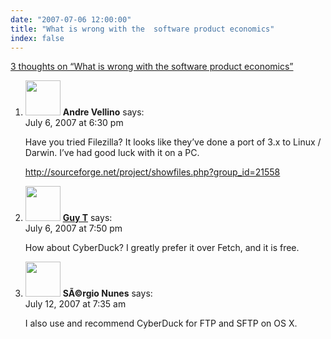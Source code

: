 ```yaml
---
date: "2007-07-06 12:00:00"
title: "What is wrong with the  software product economics"
index: false
---
```


[3 thoughts on &ldquo;What is wrong with the software product economics&rdquo;](/lemire/blog/2007/07-06-what-is-wrong-with-the-software-product-economics)

<ol class="comment-list">
<li id="comment-49386" class="comment even thread-even depth-1">
<div class="comment-author vcard">
<img alt src="https://secure.gravatar.com/avatar/8e2e3a01bf33747391457d97e0df832b?s=56&#038;d=mm&#038;r=g" srcset="https://secure.gravatar.com/avatar/8e2e3a01bf33747391457d97e0df832b?s=112&#038;d=mm&#038;r=g 2x" class="avatar avatar-56 photo" height="56" width="56" decoding="async" /> <b class="fn">Andre Vellino</b> <span class="says">says:</span> </div>
<div class="comment-metadata"><time datetime="2007-07-06T18:30:15+00:00">July 6, 2007 at 6:30 pm</time></a> </div>
<div class="comment-content">
<p>Have you tried Filezilla? It looks like they&rsquo;ve done a port of 3.x to Linux / Darwin. I&rsquo;ve had good luck with it on a PC.</p>
<p><a href="http://sourceforge.net/project/showfiles.php?group_id=21558" rel="nofollow ugc">http://sourceforge.net/project/showfiles.php?group_id=21558</a></p>
</div>
</li>
<li id="comment-49387" class="comment odd alt thread-odd thread-alt depth-1">
<div class="comment-author vcard">
<img alt src="https://secure.gravatar.com/avatar/bc88fbddf0c18989f5444d3b70ffd402?s=56&#038;d=mm&#038;r=g" srcset="https://secure.gravatar.com/avatar/bc88fbddf0c18989f5444d3b70ffd402?s=112&#038;d=mm&#038;r=g 2x" class="avatar avatar-56 photo" height="56" width="56" decoding="async" /> <b class="fn"><a href="http://www.info2.uqam.ca/~tremblay/" class="url" rel="ugc external nofollow">Guy T</a></b> <span class="says">says:</span> </div>
<div class="comment-metadata"><time datetime="2007-07-06T19:50:17+00:00">July 6, 2007 at 7:50 pm</time></a> </div>
<div class="comment-content">
<p>How about CyberDuck? I greatly prefer it over Fetch, and it is free.</p>
</div>
</li>
<li id="comment-49396" class="comment even thread-even depth-1">
<div class="comment-author vcard">
<img alt src="https://secure.gravatar.com/avatar/?s=56&#038;d=mm&#038;r=g" srcset="https://secure.gravatar.com/avatar/?s=112&#038;d=mm&#038;r=g 2x" class="avatar avatar-56 photo avatar-default" height="56" width="56" loading="lazy" decoding="async" /> <b class="fn">SÃ©rgio Nunes</b> <span class="says">says:</span> </div>
<div class="comment-metadata"><time datetime="2007-07-12T07:35:09+00:00">July 12, 2007 at 7:35 am</time></a> </div>
<div class="comment-content">
<p>I also use and recommend CyberDuck for FTP and SFTP on OS X.</p>
</div>
</li>
</ol>
